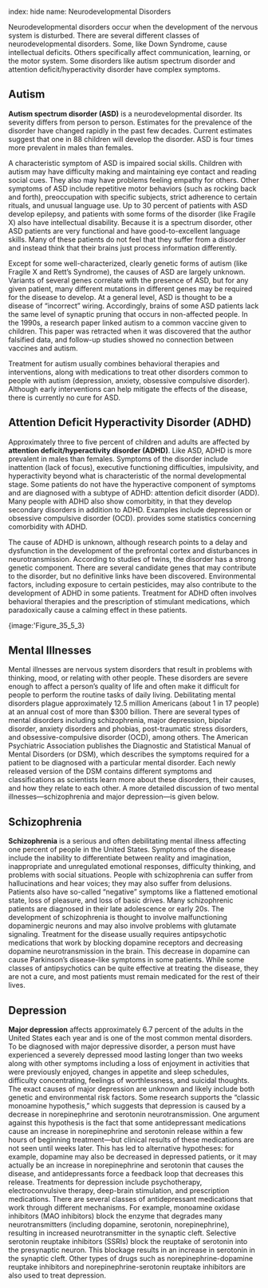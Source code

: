 index: hide
name: Neurodevelopmental Disorders

Neurodevelopmental disorders occur when the development of the nervous system is disturbed. There are several different classes of neurodevelopmental disorders. Some, like Down Syndrome, cause intellectual deficits. Others specifically affect communication, learning, or the motor system. Some disorders like autism spectrum disorder and attention deficit/hyperactivity disorder have complex symptoms.

## Autism

 **Autism spectrum disorder (ASD)** is a neurodevelopmental disorder. Its severity differs from person to person. Estimates for the prevalence of the disorder have changed rapidly in the past few decades. Current estimates suggest that one in 88 children will develop the disorder. ASD is four times more prevalent in males than females.

A characteristic symptom of ASD is impaired social skills. Children with autism may have difficulty making and maintaining eye contact and reading social cues. They also may have problems feeling empathy for others. Other symptoms of ASD include repetitive motor behaviors (such as rocking back and forth), preoccupation with specific subjects, strict adherence to certain rituals, and unusual language use. Up to 30 percent of patients with ASD develop epilepsy, and patients with some forms of the disorder (like Fragile X) also have intellectual disability. Because it is a spectrum disorder, other ASD patients are very functional and have good-to-excellent language skills. Many of these patients do not feel that they suffer from a disorder and instead think that their brains just process information differently.

Except for some well-characterized, clearly genetic forms of autism (like Fragile X and Rett’s Syndrome), the causes of ASD are largely unknown. Variants of several genes correlate with the presence of ASD, but for any given patient, many different mutations in different genes may be required for the disease to develop. At a general level, ASD is thought to be a disease of “incorrect” wiring. Accordingly, brains of some ASD patients lack the same level of synaptic pruning that occurs in non-affected people. In the 1990s, a research paper linked autism to a common vaccine given to children. This paper was retracted when it was discovered that the author falsified data, and follow-up studies showed no connection between vaccines and autism.

Treatment for autism usually combines behavioral therapies and interventions, along with medications to treat other disorders common to people with autism (depression, anxiety, obsessive compulsive disorder). Although early interventions can help mitigate the effects of the disease, there is currently no cure for ASD.

## Attention Deficit Hyperactivity Disorder (ADHD)

Approximately three to five percent of children and adults are affected by  **attention deficit/hyperactivity disorder (ADHD)**. Like ASD, ADHD is more prevalent in males than females. Symptoms of the disorder include inattention (lack of focus), executive functioning difficulties, impulsivity, and hyperactivity beyond what is characteristic of the normal developmental stage. Some patients do not have the hyperactive component of symptoms and are diagnosed with a subtype of ADHD: attention deficit disorder (ADD). Many people with ADHD also show comorbitity, in that they develop secondary disorders in addition to ADHD. Examples include depression or obsessive compulsive disorder (OCD).  provides some statistics concerning comorbidity with ADHD.

The cause of ADHD is unknown, although research points to a delay and dysfunction in the development of the prefrontal cortex and disturbances in neurotransmission. According to studies of twins, the disorder has a strong genetic component. There are several candidate genes that may contribute to the disorder, but no definitive links have been discovered. Environmental factors, including exposure to certain pesticides, may also contribute to the development of ADHD in some patients. Treatment for ADHD often involves behavioral therapies and the prescription of stimulant medications, which paradoxically cause a calming effect in these patients.


{image:'Figure_35_5_3}
        

## Mental Illnesses

Mental illnesses are nervous system disorders that result in problems with thinking, mood, or relating with other people. These disorders are severe enough to affect a person’s quality of life and often make it difficult for people to perform the routine tasks of daily living. Debilitating mental disorders plague approximately 12.5 million Americans (about 1 in 17 people) at an annual cost of more than $300 billion. There are several types of mental disorders including schizophrenia, major depression, bipolar disorder, anxiety disorders and phobias, post-traumatic stress disorders, and obsessive-compulsive disorder (OCD), among others. The American Psychiatric Association publishes the Diagnostic and Statistical Manual of Mental Disorders (or DSM), which describes the symptoms required for a patient to be diagnosed with a particular mental disorder. Each newly released version of the DSM contains different symptoms and classifications as scientists learn more about these disorders, their causes, and how they relate to each other. A more detailed discussion of two mental illnesses—schizophrenia and major depression—is given below.

## Schizophrenia

 **Schizophrenia** is a serious and often debilitating mental illness affecting one percent of people in the United States. Symptoms of the disease include the inability to differentiate between reality and imagination, inappropriate and unregulated emotional responses, difficulty thinking, and problems with social situations. People with schizophrenia can suffer from hallucinations and hear voices; they may also suffer from delusions. Patients also have so-called “negative” symptoms like a flattened emotional state, loss of pleasure, and loss of basic drives. Many schizophrenic patients are diagnosed in their late adolescence or early 20s. The development of schizophrenia is thought to involve malfunctioning dopaminergic neurons and may also involve problems with glutamate signaling. Treatment for the disease usually requires antipsychotic medications that work by blocking dopamine receptors and decreasing dopamine neurotransmission in the brain. This decrease in dopamine can cause Parkinson’s disease-like symptoms in some patients. While some classes of antipsychotics can be quite effective at treating the disease, they are not a cure, and most patients must remain medicated for the rest of their lives.

## Depression

 **Major depression** affects approximately 6.7 percent of the adults in the United States each year and is one of the most common mental disorders. To be diagnosed with major depressive disorder, a person must have experienced a severely depressed mood lasting longer than two weeks along with other symptoms including a loss of enjoyment in activities that were previously enjoyed, changes in appetite and sleep schedules, difficulty concentrating, feelings of worthlessness, and suicidal thoughts. The exact causes of major depression are unknown and likely include both genetic and environmental risk factors. Some research supports the “classic monoamine hypothesis,” which suggests that depression is caused by a decrease in norepinephrine and serotonin neurotransmission. One argument against this hypothesis is the fact that some antidepressant medications cause an increase in norepinephrine and serotonin release within a few hours of beginning treatment—but clinical results of these medications are not seen until weeks later. This has led to alternative hypotheses: for example, dopamine may also be decreased in depressed patients, or it may actually be an increase in norepinephrine and serotonin that causes the disease, and antidepressants force a feedback loop that decreases this release. Treatments for depression include psychotherapy, electroconvulsive therapy, deep-brain stimulation, and prescription medications. There are several classes of antidepressant medications that work through different mechanisms. For example, monoamine oxidase inhibitors (MAO inhibitors) block the enzyme that degrades many neurotransmitters (including dopamine, serotonin, norepinephrine), resulting in increased neurotransmitter in the synaptic cleft. Selective serotonin reuptake inhibitors (SSRIs) block the reuptake of serotonin into the presynaptic neuron. This blockage results in an increase in serotonin in the synaptic cleft. Other types of drugs such as norepinephrine-dopamine reuptake inhibitors and norepinephrine-serotonin reuptake inhibitors are also used to treat depression.
